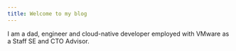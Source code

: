 ```yaml
---
title: Welcome to my blog
---
```


I am a dad, engineer and cloud-native developer employed with VMware as a Staff SE and CTO Advisor.
